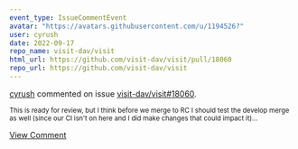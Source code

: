```yaml
---
event_type: IssueCommentEvent
avatar: "https://avatars.githubusercontent.com/u/1194526?"
user: cyrush
date: 2022-09-17
repo_name: visit-dav/visit
html_url: https://github.com/visit-dav/visit/pull/18060
repo_url: https://github.com/visit-dav/visit
---
```


<a href='https://github.com/cyrush' target='_blank'>cyrush</a> commented on issue <a href='https://github.com/visit-dav/visit/pull/18060' target='_blank'>visit-dav/visit#18060</a>.

<small>This is ready for review, but I think before we merge to RC I should test the develop merge as well (since our CI isn't on here and I did make changes that could impact it)...</small>

<a href='https://github.com/visit-dav/visit/pull/18060' target='_blank'>View Comment</a>